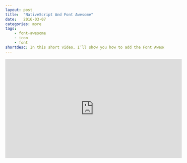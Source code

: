 ```yaml
---
layout: post
title:  "NativeScript And Font Awesome"
date:   2016-03-07
categories: more
tags: 
    - font-awesome
    - icon
    - font
shortdesc: In this short video, I’ll show you how to add the Font Awesome icon font to a NativeScript application, how to search for icons you need, and the right escape sequences to get those icons working in NativeScript.
---
```

<iframe width="560" height="315" src="https://www.youtube.com/embed/sKjJwsmng88" frameborder="0" allowfullscreen></iframe>